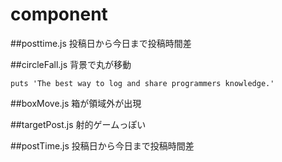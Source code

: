 # component
##posttime.js
投稿日から今日まで投稿時間差

##circleFall.js
背景で丸が移動

```
puts 'The best way to log and share programmers knowledge.'
```

##boxMove.js
箱が領域外が出現

##targetPost.js
射的ゲームっぽい

##postTime.js
投稿日から今日まで投稿時間差

